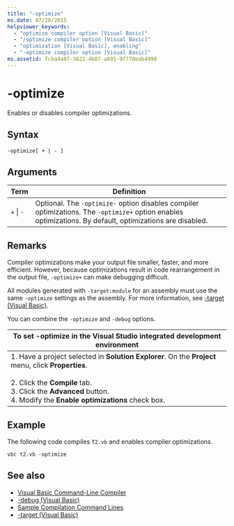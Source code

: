 ```yaml
---
title: "-optimize"
ms.date: 07/20/2015
helpviewer_keywords: 
  - "optimize compiler option [Visual Basic]"
  - "/optimize compiler option [Visual Basic]"
  - "optimization [Visual Basic], enabling"
  - "-optimize compiler option [Visual Basic]"
ms.assetid: fcba4a97-3622-4b87-a891-0f77deab4998
---
```

# -optimize
Enables or disables compiler optimizations.  
  
## Syntax  
  
```  
-optimize[ + | - ]  
```  
  
## Arguments  
  
|Term|Definition|  
|---|---|  
|`+` &#124; `-`|Optional. The `-optimize-` option disables compiler optimizations. The `-optimize+` option enables optimizations. By default, optimizations are disabled.|  
  
## Remarks  
 Compiler optimizations make your output file smaller, faster, and more efficient. However, because optimizations result in code rearrangement in the output file, `-optimize+` can make debugging difficult.  
  
 All modules generated with `-target:module` for an assembly must use the same `-optimize` settings as the assembly. For more information, see [-target (Visual Basic)](../../../visual-basic/reference/command-line-compiler/target.md).  
  
 You can combine the `-optimize` and `-debug` options.  
  
|To set -optimize in the Visual Studio integrated development environment|  
|---|  
|1.  Have a project selected in **Solution Explorer**. On the **Project** menu, click **Properties**.<br />     <br />2.  Click the **Compile** tab.<br />3.  Click the **Advanced** button.<br />4.  Modify the **Enable optimizations** check box.|  
  
## Example  
 The following code compiles `T2.vb` and enables compiler optimizations.  
  
```console
vbc t2.vb -optimize  
```  
  
## See also

- [Visual Basic Command-Line Compiler](../../../visual-basic/reference/command-line-compiler/index.md)
- [-debug (Visual Basic)](../../../visual-basic/reference/command-line-compiler/debug.md)
- [Sample Compilation Command Lines](../../../visual-basic/reference/command-line-compiler/sample-compilation-command-lines.md)
- [-target (Visual Basic)](../../../visual-basic/reference/command-line-compiler/target.md)
